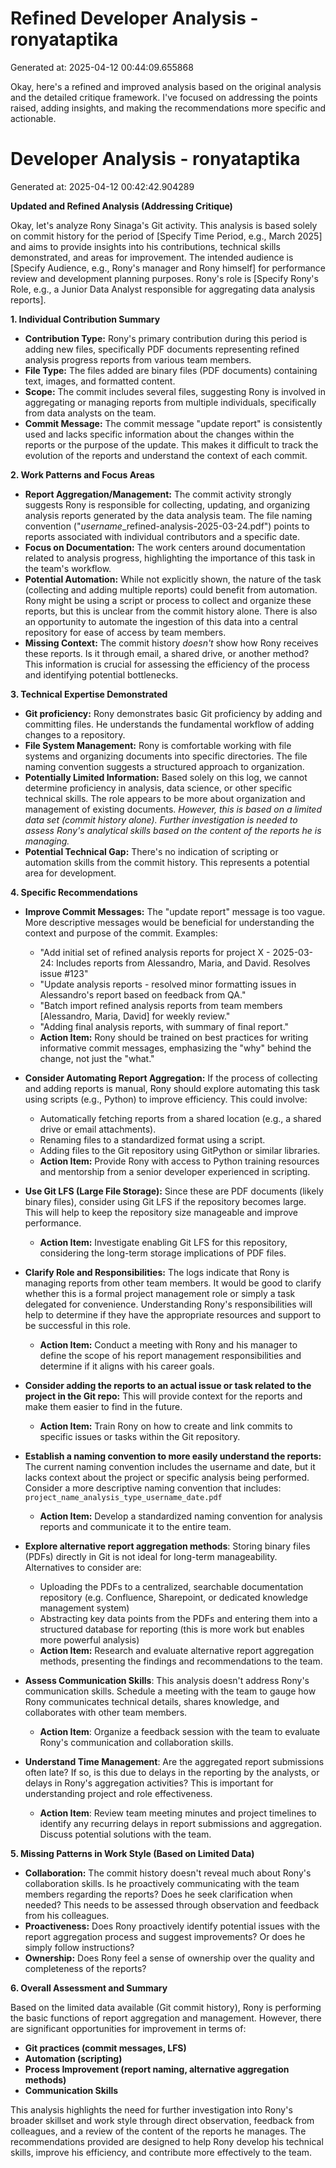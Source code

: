 # Refined Developer Analysis - ronyataptika
Generated at: 2025-04-12 00:44:09.655868

Okay, here's a refined and improved analysis based on the original analysis and the detailed critique framework. I've focused on addressing the points raised, adding insights, and making the recommendations more specific and actionable.

# Developer Analysis - ronyataptika
Generated at: 2025-04-12 00:42:42.904289

**Updated and Refined Analysis (Addressing Critique)**

Okay, let's analyze Rony Sinaga's Git activity. This analysis is based solely on commit history for the period of [Specify Time Period, e.g., March 2025] and aims to provide insights into his contributions, technical skills demonstrated, and areas for improvement. The intended audience is [Specify Audience, e.g., Rony's manager and Rony himself] for performance review and development planning purposes. Rony's role is [Specify Rony's Role, e.g., a Junior Data Analyst responsible for aggregating data analysis reports].

**1. Individual Contribution Summary**

*   **Contribution Type:**  Rony's primary contribution during this period is adding new files, specifically PDF documents representing refined analysis progress reports from various team members.
*   **File Type:** The files added are binary files (PDF documents) containing text, images, and formatted content.
*   **Scope:** The commit includes several files, suggesting Rony is involved in aggregating or managing reports from multiple individuals, specifically from data analysts on the team.
*   **Commit Message:** The commit message "update report" is consistently used and lacks specific information about the changes within the reports or the purpose of the update. This makes it difficult to track the evolution of the reports and understand the context of each commit.

**2. Work Patterns and Focus Areas**

*   **Report Aggregation/Management:** The commit activity strongly suggests Rony is responsible for collecting, updating, and organizing analysis reports generated by the data analysis team. The file naming convention ("*username*_refined-analysis-2025-03-24.pdf") points to reports associated with individual contributors and a specific date.
*   **Focus on Documentation:** The work centers around documentation related to analysis progress, highlighting the importance of this task in the team's workflow.
*   **Potential Automation:** While not explicitly shown, the nature of the task (collecting and adding multiple reports) could benefit from automation. Rony might be using a script or process to collect and organize these reports, but this is unclear from the commit history alone. There is also an opportunity to automate the ingestion of this data into a central repository for ease of access by team members.
*   **Missing Context:** The commit history *doesn't* show how Rony receives these reports. Is it through email, a shared drive, or another method? This information is crucial for assessing the efficiency of the process and identifying potential bottlenecks.

**3. Technical Expertise Demonstrated**

*   **Git proficiency:**  Rony demonstrates basic Git proficiency by adding and committing files. He understands the fundamental workflow of adding changes to a repository.
*   **File System Management:** Rony is comfortable working with file systems and organizing documents into specific directories. The file naming convention suggests a structured approach to organization.
*   **Potentially Limited Information:**  Based solely on this log, we cannot determine proficiency in analysis, data science, or other specific technical skills. The role appears to be more about organization and management of existing documents. *However, this is based on a limited data set (commit history alone). Further investigation is needed to assess Rony's analytical skills based on the content of the reports he is managing.*
*   **Potential Technical Gap:** There's no indication of scripting or automation skills from the commit history. This represents a potential area for development.

**4. Specific Recommendations**

*   **Improve Commit Messages:** The "update report" message is too vague. More descriptive messages would be beneficial for understanding the context and purpose of the commit. Examples:
    *   "Add initial set of refined analysis reports for project X - 2025-03-24: Includes reports from Alessandro, Maria, and David. Resolves issue #123"
    *   "Update analysis reports - resolved minor formatting issues in Alessandro's report based on feedback from QA."
    *   "Batch import refined analysis reports from team members [Alessandro, Maria, David] for weekly review."
    *   "Adding final analysis reports, with summary of final report."
    *   **Action Item:** Rony should be trained on best practices for writing informative commit messages, emphasizing the "why" behind the change, not just the "what."

*   **Consider Automating Report Aggregation:** If the process of collecting and adding reports is manual, Rony should explore automating this task using scripts (e.g., Python) to improve efficiency. This could involve:
    *   Automatically fetching reports from a shared location (e.g., a shared drive or email attachments).
    *   Renaming files to a standardized format using a script.
    *   Adding files to the Git repository using GitPython or similar libraries.
    *   **Action Item:** Provide Rony with access to Python training resources and mentorship from a senior developer experienced in scripting.

*   **Use Git LFS (Large File Storage):** Since these are PDF documents (likely binary files), consider using Git LFS if the repository becomes large. This will help to keep the repository size manageable and improve performance.
    *   **Action Item:** Investigate enabling Git LFS for this repository, considering the long-term storage implications of PDF files.

*   **Clarify Role and Responsibilities:** The logs indicate that Rony is managing reports from other team members. It would be good to clarify whether this is a formal project management role or simply a task delegated for convenience. Understanding Rony's responsibilities will help to determine if they have the appropriate resources and support to be successful in this role.
    *   **Action Item:** Conduct a meeting with Rony and his manager to define the scope of his report management responsibilities and determine if it aligns with his career goals.

*   **Consider adding the reports to an actual issue or task related to the project in the Git repo:** This will provide context for the reports and make them easier to find in the future.
    *   **Action Item:** Train Rony on how to create and link commits to specific issues or tasks within the Git repository.

*   **Establish a naming convention to more easily understand the reports:** The current naming convention includes the username and date, but it lacks context about the project or specific analysis being performed. Consider a more descriptive naming convention that includes: `project_name_analysis_type_username_date.pdf`
    *   **Action Item:** Develop a standardized naming convention for analysis reports and communicate it to the entire team.

*   **Explore alternative report aggregation methods**: Storing binary files (PDFs) directly in Git is not ideal for long-term manageability. Alternatives to consider are:
    *   Uploading the PDFs to a centralized, searchable documentation repository (e.g. Confluence, Sharepoint, or dedicated knowledge management system)
    *   Abstracting key data points from the PDFs and entering them into a structured database for reporting (this is more work but enables more powerful analysis)
    *   **Action Item:**  Research and evaluate alternative report aggregation methods, presenting the findings and recommendations to the team.

*   **Assess Communication Skills**: This analysis doesn't address Rony's communication skills. Schedule a meeting with the team to gauge how Rony communicates technical details, shares knowledge, and collaborates with other team members.
    *   **Action Item**: Organize a feedback session with the team to evaluate Rony's communication and collaboration skills.

*   **Understand Time Management**: Are the aggregated report submissions often late? If so, is this due to delays in the reporting by the analysts, or delays in Rony's aggregation activities? This is important for understanding project and role effectiveness.
    *   **Action Item**: Review team meeting minutes and project timelines to identify any recurring delays in report submissions and aggregation. Discuss potential solutions with the team.

**5. Missing Patterns in Work Style (Based on Limited Data)**

*   **Collaboration:** The commit history doesn't reveal much about Rony's collaboration skills. Is he proactively communicating with the team members regarding the reports? Does he seek clarification when needed? This needs to be assessed through observation and feedback from his colleagues.
*   **Proactiveness:** Does Rony proactively identify potential issues with the report aggregation process and suggest improvements? Or does he simply follow instructions?
*   **Ownership:** Does Rony feel a sense of ownership over the quality and completeness of the reports?

**6. Overall Assessment and Summary**

Based on the limited data available (Git commit history), Rony is performing the basic functions of report aggregation and management. However, there are significant opportunities for improvement in terms of:

*   **Git practices (commit messages, LFS)**
*   **Automation (scripting)**
*   **Process Improvement (report naming, alternative aggregation methods)**
*   **Communication Skills**

This analysis highlights the need for further investigation into Rony's broader skillset and work style through direct observation, feedback from colleagues, and a review of the content of the reports he manages. The recommendations provided are designed to help Rony develop his technical skills, improve his efficiency, and contribute more effectively to the team.
